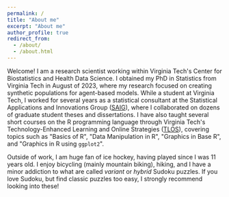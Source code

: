 ```yaml
---
permalink: /
title: "About me"
excerpt: "About me"
author_profile: true
redirect_from: 
  - /about/
  - /about.html
---
```


Welcome! I am a research scientist working within Virginia Tech's Center for Biostatistics and Health Data Science. I obtained my PhD in Statistics from Virginia Tech in August of 2023, where my research focused on creating synthetic populations for agent-based models. While a student at Virginia Tech, I worked for several years as a statistical consultant at the Statistical Applications and Innovations Group ([SAIG](https://saig.stat.vt.edu/ "SAIG Homepage")), where I collaborated on dozens of graduate student theses and dissertations. I have also taught several short courses on the R programming language through Virginia Tech's Technology-Enhanced Learning and Online Strategies ([TLOS](https://tlos.vt.edu/ "TLOS Homepage")), covering topics such as "Basics of R", "Data Manipulation in R", "Graphics in Base R", and "Graphics in R using `ggplot2`".

Outside of work, I am huge fan of ice hockey, having played since I was 11 years old. I enjoy bicycling (mainly mountain biking), hiking, and I have a minor addiction to what are called *variant* or *hybrid* Sudoku puzzles. If you love Sudoku, but find classic puzzles too easy, I strongly recommend looking into these!
